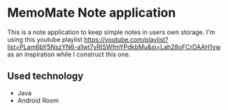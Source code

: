 # MemoMate Note application
This is a note application to keep simple notes in users own storage. I'm using this youtube playlist https://youtube.com/playlist?list=PLam6bY5NszYN6-a1wt7yRISWfmYPdkbMu&si=Lah28oFCrDAAH1yw 
as an inspiration while I construct this one.

## Used technology
- Java
- Android Room
